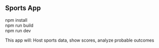 ## Sports App

npm install <br />
npm run build <br />
npm run dev

This app will: Host sports data, show scores, analyze probable outcomes
